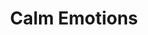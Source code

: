 ---
title: "Calm Emotions"
index: "calm-emotions"
permalink: /spells/calm-emotions/
tags:
  - Spell
  - 2nd Level
  - Enchantment
available_for:
  - Bard
  - Cleric
level: "2nd Level"
school: "Enchantment"
range: "60 ft"
area: "20 ft"
shape: "Sphere"
comp:
  - V
  - S
duration: "1 Minute"
concentration: true
attack: "CHA Save"
description: |
  You attempt to suppress strong emotions in a group of people. Each humanoid in a 20-foot-radius sphere centered on a point you choose within range must make a charisma saving throw; a creature can choose to fail this saving throw if it wishes. If a creature fails its saving throw, choose one of the following two effects. You can suppress any effect causing a target to be charmed or frightened. When this spell ends, any suppressed effect resumes, provided that its duration has not expired in the meantime.

  Alternatively, you can make a target indifferent about creatures of your choice that it is hostile toward. This indifference ends if the target is attacked or harmed by a spell or if it witnesses any of its friends being harmed. When the spell ends, the creature becomes hostile again, unless the GM rules otherwise.
excerpt: "You attempt to suppress strong emotions in a group of people."
source: "Basic Rules"
---